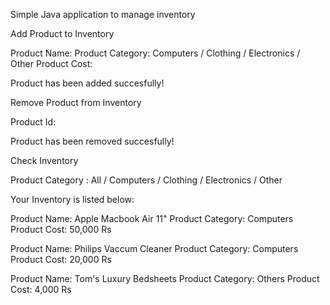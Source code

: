Simple Java application to manage inventory

Add Product to Inventory

Product Name:
Product Category: Computers / Clothing / Electronics / Other
Product Cost:

Product has been added succesfully!

Remove Product from Inventory

Product Id:

Product has been removed succesfully!

Check Inventory

Product Category : All / Computers / Clothing / Electronics / Other

Your Inventory is listed below:

Product Name: Apple Macbook Air 11"
Product Category: Computers
Product Cost: 50,000 Rs

Product Name: Philips Vaccum Cleaner
Product Category: Computers
Product Cost: 20,000 Rs

Product Name: Tom's Luxury Bedsheets
Product Category: Others
Product Cost: 4,000 Rs


